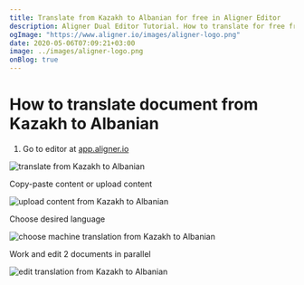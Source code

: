 ```yaml
---
title: Translate from Kazakh to Albanian for free in Aligner Editor
description: Aligner Dual Editor Tutorial. How to translate for free from Kazakh to Albanian. Aligner is multilingual document management platform. 
ogImage: "https://www.aligner.io/images/aligner-logo.png"
date: 2020-05-06T07:09:21+03:00
image: ../images/aligner-logo.png
onBlog: true
---
```


# How to translate document from Kazakh to Albanian

1. Go to editor at [app.aligner.io](https://app.aligner.io "Aligner App web page")

![translate from Kazakh to Albanian](../aligner-blank-editor.png "translate from Kazakh to Albanian")

Copy-paste content or upload content

![upload content from Kazakh to Albanian](../aligner-uploaded-document.png "upload content from Kazakh to Albanian")

Choose desired language

![choose machine translation from Kazakh to Albanian](../aligner-language-dropdown.png "choose machine translation from Kazakh to Albanian")

Work and edit 2 documents in parallel

![edit translation from Kazakh to Albanian](../aligner-double-sitded-editor.png "edit translation from Kazakh to Albanian")

